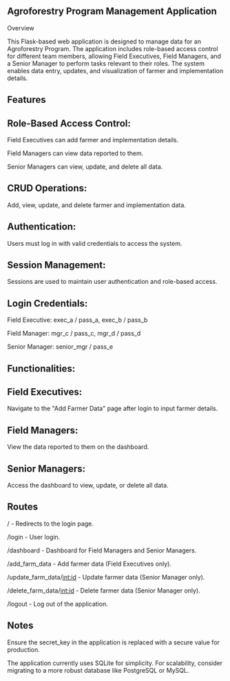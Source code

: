 ## Agroforestry Program Management Application

 Overview

This Flask-based web application is designed to manage data for an Agroforestry Program. The application includes role-based access control for different team members, allowing Field Executives, Field Managers, and a Senior Manager to perform tasks relevant to their roles. The system enables data entry, updates, and visualization of farmer and implementation details.

## Features

## Role-Based Access Control:

Field Executives can add farmer and implementation details.

Field Managers can view data reported to them.

Senior Managers can view, update, and delete all data.

## CRUD Operations:

Add, view, update, and delete farmer and implementation data.

## Authentication:

Users must log in with valid credentials to access the system.

## Session Management:

Sessions are used to maintain user authentication and role-based access.

## Login Credentials:

Field Executive: exec_a / pass_a, exec_b / pass_b

Field Manager: mgr_c / pass_c, mgr_d / pass_d

Senior Manager: senior_mgr / pass_e

## Functionalities:

## Field Executives:

Navigate to the "Add Farmer Data" page after login to input farmer details.

## Field Managers:

View the data reported to them on the dashboard.

## Senior Managers:

Access the dashboard to view, update, or delete all data.

## Routes

/ - Redirects to the login page.

/login - User login.

/dashboard - Dashboard for Field Managers and Senior Managers.

/add_farm_data - Add farmer data (Field Executives only).

/update_farm_data/<int:id> - Update farmer data (Senior Manager only).

/delete_farm_data/<int:id> - Delete farmer data (Senior Manager only).

/logout - Log out of the application.

## Notes

Ensure the secret_key in the application is replaced with a secure value for production.

The application currently uses SQLite for simplicity. For scalability, consider migrating to a more robust database like PostgreSQL or MySQL.









 
